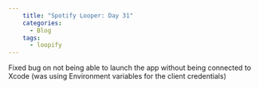 ```yaml
---
    title: "Spotify Looper: Day 31"
    categories:
      - Blog
    tags:
      - loopify
---
```

Fixed bug on not being able to launch the app without being connected to Xcode (was using Environment variables for the client credentials)